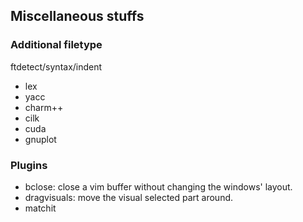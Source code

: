 ## Miscellaneous stuffs

### Additional filetype

ftdetect/syntax/indent

* lex
* yacc
* charm++
* cilk
* cuda
* gnuplot

### Plugins

* bclose: close a vim buffer without changing the windows' layout.
* dragvisuals: move the visual selected part around.
* matchit
